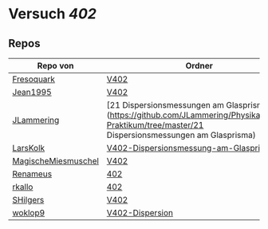 # Versuch *402*

## Repos

|                     Repo von                     |                                                                     Ordner                                                                      |                                                                             PDFs                                                                              |
|--------------------------------------------------|-------------------------------------------------------------------------------------------------------------------------------------------------|---------------------------------------------------------------------------------------------------------------------------------------------------------------|
|[Fresoquark](../repo/Fresoquark)                  |[V402](https://github.com/Fresoquark/Anfaengerpraktikum/tree/master/V402)                                                                        |–                                                                                                                                                              |
|[Jean1995](../repo/Jean1995)                      |[V402](https://github.com/Jean1995/Praktikum/tree/master/V402)                                                                                   |[V402.pdf](https://docs.google.com/viewer?url=https://github.com/Jean1995/Praktikum/raw/master/Protokolle_Fertig/V402.pdf)                                     |
|[JLammering](../repo/JLammering)                  |[21 Dispersionsmessungen am Glasprisma](https://github.com/JLammering/Physikalisches-Praktikum/tree/master/21 Dispersionsmessungen am Glasprisma)|–                                                                                                                                                              |
|[LarsKolk](../repo/LarsKolk)                      |[V402-Dispersionsmessung-am-Glasprisma](https://github.com/LarsKolk/Anfaengerpraktikum/tree/master/V402-Dispersionsmessung-am-Glasprisma)        |[V402_alt.pdf](https://docs.google.com/viewer?url=https://github.com/LarsKolk/Anfaengerpraktikum/raw/master/V402-Dispersionsmessung-am-Glasprisma/V402_alt.pdf)|
|[MagischeMiesmuschel](../repo/MagischeMiesmuschel)|[V402](https://github.com/MagischeMiesmuschel/AnfaengerPraktikum/tree/master/V402)                                                               |–                                                                                                                                                              |
|[Renameus](../repo/Renameus)                      |[402](https://github.com/Renameus/PhysikPraktikum1/tree/master/Versuche/402)                                                                     |[protokoll.pdf](https://docs.google.com/viewer?url=https://github.com/Renameus/PhysikPraktikum1/raw/master/Versuche/402/protokoll.pdf)                         |
|[rkallo](../repo/rkallo)                          |[402](https://github.com/rkallo/APWS1718/tree/master/402)                                                                                        |[main.pdf](https://docs.google.com/viewer?url=https://github.com/rkallo/APWS1718/raw/master/402/main.pdf)                                                      |
|[SHilgers](../repo/SHilgers)                      |[V402](https://github.com/SHilgers/Praktikum2/tree/master/V402)                                                                                  |–                                                                                                                                                              |
|[woklop9](../repo/woklop9)                        |[V402-Dispersion](https://github.com/woklop9/Anfaengerpraktikum/tree/master/V402-Dispersion)                                                     |–                                                                                                                                                              |
